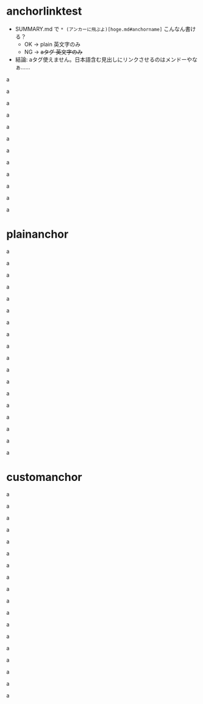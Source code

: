 # anchorlinktest
- SUMMARY.md で `* (アンカーに飛ぶよ)[hoge.md#anchorname]`  こんなん書ける？
  - OK → plain 英文字のみ
  - NG → ~~aタグ 英文字のみ~~
- 結論: aタグ使えません。日本語含む見出しにリンクさせるのはメンドーやなぁ……

a

a

a

a

a

a

a

a

a

a

a

a

# plainanchor
a

a

a

a

a

a

a

a

a

a

a

a

a

a

a

a

a

a

# customanchor <a name="anchor1">
a

a

a

a

a

a

a

a

a

a

a

a

a

a

a

a

a

a
